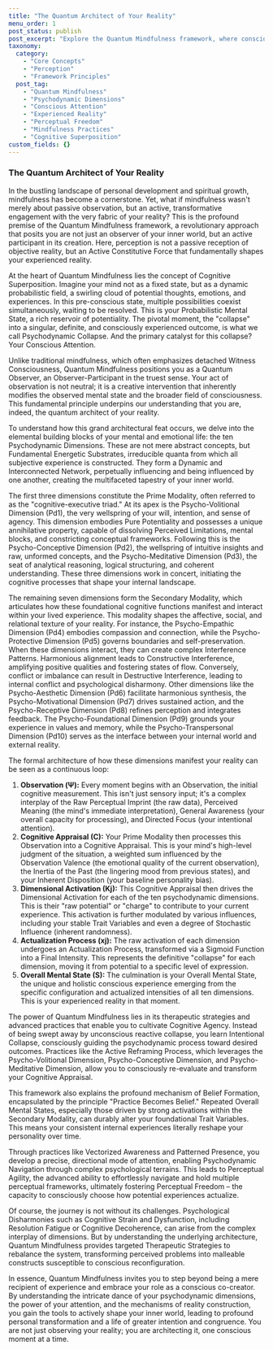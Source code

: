 ```yaml
---
title: "The Quantum Architect of Your Reality"
menu_order: 1
post_status: publish
post_excerpt: "Explore the Quantum Mindfulness framework, where conscious attention actively shapes your experienced reality. Discover how psychodynamic dimensions interact to form your mental states and how you can cultivate perceptual freedom through intentional engagement with your inner world."
taxonomy:
  category:
    - "Core Concepts"
    - "Perception"
    - "Framework Principles"
  post_tag:
    - "Quantum Mindfulness"
    - "Psychodynamic Dimensions"
    - "Conscious Attention"
    - "Experienced Reality"
    - "Perceptual Freedom"
    - "Mindfulness Practices"
    - "Cognitive Superposition"
custom_fields: {}
---
```


### The Quantum Architect of Your Reality

In the bustling landscape of personal development and spiritual growth, mindfulness has become a cornerstone. Yet, what if mindfulness wasn't merely about passive observation, but an active, transformative engagement with the very fabric of your reality? This is the profound premise of the Quantum Mindfulness framework, a revolutionary approach that posits you are not just an observer of your inner world, but an active participant in its creation. Here, perception is not a passive reception of objective reality, but an Active Constitutive Force that fundamentally shapes your experienced reality.

At the heart of Quantum Mindfulness lies the concept of Cognitive Superposition. Imagine your mind not as a fixed state, but as a dynamic probabilistic field, a swirling cloud of potential thoughts, emotions, and experiences. In this pre-conscious state, multiple possibilities coexist simultaneously, waiting to be resolved. This is your Probabilistic Mental State, a rich reservoir of potentiality. The pivotal moment, the "collapse" into a singular, definite, and consciously experienced outcome, is what we call Psychodynamic Collapse. And the primary catalyst for this collapse? Your Conscious Attention.

Unlike traditional mindfulness, which often emphasizes detached Witness Consciousness, Quantum Mindfulness positions you as a Quantum Observer, an Observer-Participant in the truest sense. Your act of observation is not neutral; it is a creative intervention that inherently modifies the observed mental state and the broader field of consciousness. This fundamental principle underpins our understanding that you are, indeed, the quantum architect of your reality.

To understand how this grand architectural feat occurs, we delve into the elemental building blocks of your mental and emotional life: the ten Psychodynamic Dimensions. These are not mere abstract concepts, but Fundamental Energetic Substrates, irreducible quanta from which all subjective experience is constructed. They form a Dynamic and Interconnected Network, perpetually influencing and being influenced by one another, creating the multifaceted tapestry of your inner world.

The first three dimensions constitute the Prime Modality, often referred to as the "cognitive-executive triad." At its apex is the Psycho-Volitional Dimension (Pd1), the very wellspring of your will, intention, and sense of agency. This dimension embodies Pure Potentiality and possesses a unique annihilative property, capable of dissolving Perceived Limitations, mental blocks, and constricting conceptual frameworks. Following this is the Psycho-Conceptive Dimension (Pd2), the wellspring of intuitive insights and raw, unformed concepts, and the Psycho-Meditative Dimension (Pd3), the seat of analytical reasoning, logical structuring, and coherent understanding. These three dimensions work in concert, initiating the cognitive processes that shape your internal landscape.

The remaining seven dimensions form the Secondary Modality, which articulates how these foundational cognitive functions manifest and interact within your lived experience. This modality shapes the affective, social, and relational texture of your reality. For instance, the Psycho-Empathic Dimension (Pd4) embodies compassion and connection, while the Psycho-Protective Dimension (Pd5) governs boundaries and self-preservation. When these dimensions interact, they can create complex Interference Patterns. Harmonious alignment leads to Constructive Interference, amplifying positive qualities and fostering states of flow. Conversely, conflict or imbalance can result in Destructive Interference, leading to internal conflict and psychological disharmony. Other dimensions like the Psycho-Aesthetic Dimension (Pd6) facilitate harmonious synthesis, the Psycho-Motivational Dimension (Pd7) drives sustained action, and the Psycho-Receptive Dimension (Pd8) refines perception and integrates feedback. The Psycho-Foundational Dimension (Pd9) grounds your experience in values and memory, while the Psycho-Transpersonal Dimension (Pd10) serves as the interface between your internal world and external reality.

The formal architecture of how these dimensions manifest your reality can be seen as a continuous loop:

1.  **Observation (Ψ):** Every moment begins with an Observation, the initial cognitive measurement. This isn't just sensory input; it's a complex interplay of the Raw Perceptual Imprint (the raw data), Perceived Meaning (the mind's immediate interpretation), General Awareness (your overall capacity for processing), and Directed Focus (your intentional attention).
2.  **Cognitive Appraisal (C):** Your Prime Modality then processes this Observation into a Cognitive Appraisal. This is your mind's high-level judgment of the situation, a weighted sum influenced by the Observation Valence (the emotional quality of the current observation), the Inertia of the Past (the lingering mood from previous states), and your Inherent Disposition (your baseline personality bias).
3.  **Dimensional Activation (Kj):** This Cognitive Appraisal then drives the Dimensional Activation for each of the ten psychodynamic dimensions. This is their "raw potential" or "charge" to contribute to your current experience. This activation is further modulated by various influences, including your stable Trait Variables and even a degree of Stochastic Influence (inherent randomness).
4.  **Actualization Process (xj):** The raw activation of each dimension undergoes an Actualization Process, transformed via a Sigmoid Function into a Final Intensity. This represents the definitive "collapse" for each dimension, moving it from potential to a specific level of expression.
5.  **Overall Mental State (S):** The culmination is your Overall Mental State, the unique and holistic conscious experience emerging from the specific configuration and actualized intensities of all ten dimensions. This is your experienced reality in that moment.

The power of Quantum Mindfulness lies in its therapeutic strategies and advanced practices that enable you to cultivate Cognitive Agency. Instead of being swept away by unconscious reactive collapse, you learn Intentional Collapse, consciously guiding the psychodynamic process toward desired outcomes. Practices like the Active Reframing Process, which leverages the Psycho-Volitional Dimension, Psycho-Conceptive Dimension, and Psycho-Meditative Dimension, allow you to consciously re-evaluate and transform your Cognitive Appraisal.

This framework also explains the profound mechanism of Belief Formation, encapsulated by the principle "Practice Becomes Belief." Repeated Overall Mental States, especially those driven by strong activations within the Secondary Modality, can durably alter your foundational Trait Variables. This means your consistent internal experiences literally reshape your personality over time.

Through practices like Vectorized Awareness and Patterned Presence, you develop a precise, directional mode of attention, enabling Psychodynamic Navigation through complex psychological terrains. This leads to Perceptual Agility, the advanced ability to effortlessly navigate and hold multiple perceptual frameworks, ultimately fostering Perceptual Freedom – the capacity to consciously choose how potential experiences actualize.

Of course, the journey is not without its challenges. Psychological Disharmonies such as Cognitive Strain and Dysfunction, including Resolution Fatigue or Cognitive Decoherence, can arise from the complex interplay of dimensions. But by understanding the underlying architecture, Quantum Mindfulness provides targeted Therapeutic Strategies to rebalance the system, transforming perceived problems into malleable constructs susceptible to conscious reconfiguration.

In essence, Quantum Mindfulness invites you to step beyond being a mere recipient of experience and embrace your role as a conscious co-creator. By understanding the intricate dance of your psychodynamic dimensions, the power of your attention, and the mechanisms of reality construction, you gain the tools to actively shape your inner world, leading to profound personal transformation and a life of greater intention and congruence. You are not just observing your reality; you are architecting it, one conscious moment at a time.